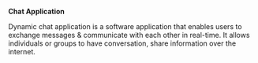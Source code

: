 ********************Chat Application********************

Dynamic chat application is a software application that enables users to exchange
messages & communicate with each other in real-time. It allows individuals or
groups to have conversation, share information over the internet.
